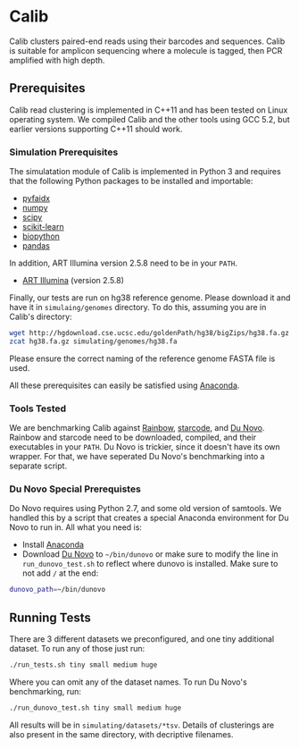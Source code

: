 # Calib
Calib clusters paired-end reads using their barcodes and sequences. Calib is suitable for amplicon sequencing where a molecule is tagged, then PCR amplified with high depth.

## Prerequisites

Calib read clustering is implemented in C++11 and has been tested on Linux operating system. We compiled Calib and the other tools using GCC 5.2, but earlier versions supporting C++11 should work.

### Simulation Prerequisites
The simulatation module of Calib is implemented in Python 3 and requires that the following Python packages to be installed and importable:

- [pyfaidx](https://pypi.python.org/pypi/pyfaidx)
- [numpy](https://pypi.python.org/pypi/numpy)
- [scipy](https://pypi.python.org/pypi/scipy)
- [scikit-learn](https://pypi.python.org/pypi/scikit-learn)
- [biopython](https://pypi.python.org/pypi/biopython)
- [pandas](https://pypi.python.org/pypi/pandas)

In addition, ART Illumina version 2.5.8 need to be in your `PATH`.
- [ART Illumina](https://www.niehs.nih.gov/research/resources/software/biostatistics/art/index.cfm) (version 2.5.8)

Finally, our tests are run on hg38 reference genome. Please download it and have it in `simulaing/genomes` directory. To do this, assuming you are in Calib's directory:

```bash
wget http://hgdownload.cse.ucsc.edu/goldenPath/hg38/bigZips/hg38.fa.gz 
zcat hg38.fa.gz simulating/genomes/hg38.fa
```

Please ensure the correct naming of the reference genome FASTA file is used.

All these prerequisites can easily be satisfied using [Anaconda](https://docs.anaconda.com/anaconda/install/linux).

### Tools Tested
We are benchmarking Calib against [Rainbow](https://github.com/ChongLab/rainbow), [starcode](https://github.com/gui11aume/starcode), and [Du Novo](https://github.com/galaxyproject/dunovo). Rainbow and starcode need to be downloaded, compiled, and their executables in your `PATH`. Du Novo is trickier, since it doesn't have its own wrapper. For that, we have seperated Du Novo's benchmarking into a separate script.

### Du Novo Special Prerequistes
Do Novo requires using Python 2.7, and some old version of samtools. We handled this by a script that creates a special Anaconda environment for Du Novo to run in. All what you need is:
- Install [Anaconda](https://docs.anaconda.com/anaconda/install/linux)
- Download [Du Novo](https://github.com/galaxyproject/dunovo) to `~/bin/dunovo` or make sure to modify the line in `run_dunovo_test.sh` to reflect where dunovo is installed. Make sure to not add `/` at the end:
```bash
dunovo_path=~/bin/dunovo
```

## Running Tests

There are 3 different datasets we preconfigured, and one tiny additional dataset. To run any of those just run:
```bash
./run_tests.sh tiny small medium huge
```
Where you can omit any of the dataset names. To run Du Novo's benchmarking, run:
```bash
./run_dunovo_test.sh tiny small medium huge
```

All results will be in `simulating/datasets/*tsv`. Details of clusterings are also present in the same directory, with decriptive filenames.

